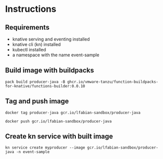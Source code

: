 # Instructions

## Requirements

- knative serving and eventing installed
- knative cli (kn) installed
- kubectl installed
- a namespace with the name event-sample

## Build image with buildpacks

`pack build producer-java -B ghcr.io/vmware-tanzu/function-buildpacks-for-knative/functions-builder:0.0.10`

## Tag and push image

`docker tag producer-java gcr.io/lfabian-sandbox/producer-java`

`docker push gcr.io/lfabian-sandbox/producer-java`

## Create kn service with built image

`kn service create myproducer --image gcr.io/lfabian-sandbox/producer-java -n event-sample`
